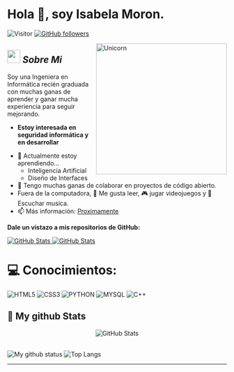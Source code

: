 # Hola 👋, soy Isabela Moron. 
![Visitor](https://visitor-badge.laobi.icu/badge?page_id=Isabelita211.repoName) [![GitHub followers](https://img.shields.io/github/followers/Isabelita211.svg?style=social&label=Follow)](https://github.com/Isabelita211?tab=followers)<br/>


<img align="right" width=300px alt="Unicorn" src="https://c.tenor.com/GN73MKBawZYAAAAi/busy-cute.gif"/>

## <img src="https://media.giphy.com/media/ObNTw8Uzwy6KQ/giphy.gif" width="30px">&nbsp;***Sobre Mi***

Soy una Ingeniera en Informática recién graduada con muchas ganas de aprender y ganar mucha experiencia para seguir mejorando.
* **Estoy interesada en seguridad informática y en desarrollar**
- 🌱 Actualmente estoy aprendiendo...
  - Inteligencia Artificial
  - Diseño de Interfaces
- 👯 Tengo muchas ganas de colaborar en proyectos de código abierto.
- Fuera de la computadora, 📖 Me gusta leer, 🎮 jugar videojuegos y 🎵 Escuchar musica.
- 📫 Más información: <a href="">Proximamente</a>

__Dale un vistazo a mis repositorios de GitHub:__

<div>
  <p>
    <a href="https://github.com/Isabelita211/System-I-S">
      <img src="https://github-readme-stats.vercel.app/api/pin/?username=Isabelita211&repo=System-I-S" alt="GitHub Stats"/>
    </a>
    <a href="https://github.com/Isabelita211/Mimi">
      <img src="https://github-readme-stats.vercel.app/api/pin/?username=Isabelita211&repo=Mimi" alt="GitHub Stats"/>
    </a>
  </p>
</div>

# 💻 Conocimientos:
![HTML5](https://img.shields.io/badge/html5-%23E34F26.svg?style=for-the-badge&logo=html5&logoColor=white) ![CSS3](https://img.shields.io/badge/css3-%231572B6.svg?style=for-the-badge&logo=css3&logoColor=white) ![PYTHON](https://img.shields.io/badge/python-%2387FFD3.svg?style=for-the-badge&logo=python&logoColor=white) ![MYSQL](https://img.shields.io/badge/mysql-%230099FF.svg?style=for-the-badge&logo=mysql&logoColor=white) ![C++](https://img.shields.io/badge/C%2B%2B-%236600FF.svg?style=for-the-badge&logo=c%2B%2B&logoColor=white)

<h2>👀 My github Stats</h2>

<div>
  
  <p align="center">
    <img src="https://github-readme-streak-stats.herokuapp.com/?user=Isabelita211" alt="GitHub Stats" /> <br/><br/>
  
</div>

![My github status](https://github-readme-stats.vercel.app/api?username=Isabelita211&show_icons=true&include_all_commits=true)
![Top Langs](https://github-readme-stats.vercel.app/api/top-langs/?username=Isabelita211&layout=compact)

---------------------------------------------------------------------------------------------------------------------
